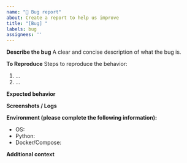 ```yaml
---
name: "🐛 Bug report"
about: Create a report to help us improve
title: "[Bug] "
labels: bug
assignees: ''
---
```


**Describe the bug**
A clear and concise description of what the bug is.

**To Reproduce**
Steps to reproduce the behavior:
1. ...
2. ...

**Expected behavior**

**Screenshots / Logs**

**Environment (please complete the following information):**
- OS: 
- Python: 
- Docker/Compose: 

**Additional context**


